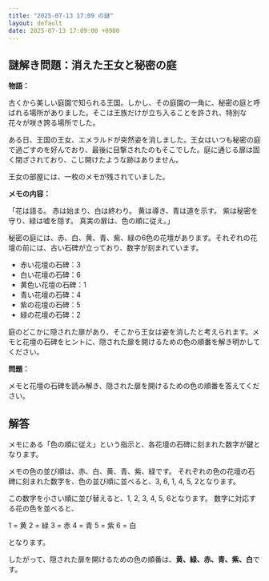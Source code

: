 ```yaml
---
title: "2025-07-13 17:09 の謎"
layout: default
date: 2025-07-13 17:09:00 +0900
---
```

## 謎解き問題：消えた王女と秘密の庭

**物語：**

古くから美しい庭園で知られる王国。しかし、その庭園の一角に、秘密の庭と呼ばれる場所がありました。そこは王族だけが立ち入ることを許され、特別な花々が咲き誇る場所でした。

ある日、王国の王女、エメラルドが突然姿を消しました。王女はいつも秘密の庭で過ごすのを好んでおり、最後に目撃されたのもそこでした。庭に通じる扉は固く閉ざされており、こじ開けたような跡はありません。

王女の部屋には、一枚のメモが残されていました。

**メモの内容：**

「花は語る。
赤は始まり、白は終わり。
黄は導き、青は道を示す。
紫は秘密を守り、緑は嘘を隠す。
真実の扉は、色の順に従え。」

秘密の庭には、赤、白、黄、青、紫、緑の6色の花壇があります。それぞれの花壇の前には、古い石碑が立っており、数字が刻まれています。

*   赤い花壇の石碑：3
*   白い花壇の石碑：6
*   黄色い花壇の石碑：1
*   青い花壇の石碑：4
*   紫の花壇の石碑：5
*   緑の花壇の石碑：2

庭のどこかに隠された扉があり、そこから王女は姿を消したと考えられます。メモと花壇の石碑をヒントに、隠された扉を開けるための色の順番を解き明かしてください。

**問題：**

メモと花壇の石碑を読み解き、隠された扉を開けるための色の順番を答えてください。

## 解答

メモにある「色の順に従え」という指示と、各花壇の石碑に刻まれた数字が鍵となります。

メモの色の並び順は、赤、白、黄、青、紫、緑です。
それぞれの色の花壇の石碑に刻まれた数字を、色の並び順に並べると、3, 6, 1, 4, 5, 2となります。

この数字を小さい順に並び替えると、1, 2, 3, 4, 5, 6となります。
数字に対応する花の色を並べると、

1 = 黄
2 = 緑
3 = 赤
4 = 青
5 = 紫
6 = 白

となります。

したがって、隠された扉を開けるための色の順番は、**黄、緑、赤、青、紫、白**です。
